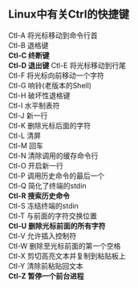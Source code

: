 ## Linux中有关Ctrl的快捷键

Ctl-A   将光标移动到命令行首  
Ctl-B   退格键  
**Ctl-C     终断键**  
**Ctl-D     退出键** 
Ctl-E   将光标移动到行尾  
Ctl-F   将光标向前移动一个字符  
Ctl-G   响铃(老版本的Shell)  
Ctl-H   破坏性退格键  
Ctl-I   水平制表符  
Ctl-J   新一行  
Ctl-K   删除光标后面的字符  
Ctl-L   清屏  
Ctl-M   回车  
Ctl-N   清除调用的缓存命令行  
Ctl-O   开启新一行  
Ctl-P   调用历史命令的最后一个  
Ctl-Q   简化了终端的stdin  
**Ctl-R     搜索历史命令**  
Ctl-S   冻结终端的stdin  
Ctl-T   与前面的字符交换位置  
**Ctl-U     删除光标前面的所有字符**  
Ctl-V   允许插入控制符  
Ctl-W   删除至光标前面的第一个空格  
Ctl-X   剪切高亮文本并复制到粘贴板上  
Ctl-Y   清除前粘贴回文本  
**Ctl-Z     暂停一个前台进程**  